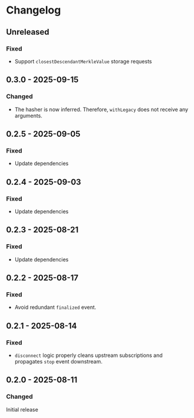 # Changelog

## Unreleased

### Fixed

- Support `closestDescendantMerkleValue` storage requests

## 0.3.0 - 2025-09-15

### Changed

- The hasher is now inferred. Therefore, `withLegacy` does not receive any arguments.

## 0.2.5 - 2025-09-05

### Fixed

- Update dependencies

## 0.2.4 - 2025-09-03

### Fixed

- Update dependencies

## 0.2.3 - 2025-08-21

### Fixed

- Update dependencies

## 0.2.2 - 2025-08-17

### Fixed

- Avoid redundant `finalized` event.

## 0.2.1 - 2025-08-14

### Fixed

- `disconnect` logic properly cleans upstream subscriptions and propagates `stop` event downstream.

## 0.2.0 - 2025-08-11

### Changed

Initial release
